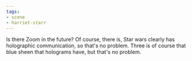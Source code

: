 ```yaml
---
tags:
- scene
- harriet-starr
---
```


Is there Zoom in the future? Of course, there is, Star wars clearly has
holographic communication, so that's no problem. Three is of course that
blue sheen that holograms have, but that's no problem.
